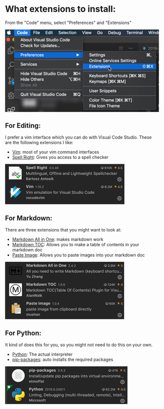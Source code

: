 # What extensions to install: 
From the "Code" menu, select "Preferences" and "Extensions"  

<img src="img/2019-09-08_10-55-04.png" alt="extensions from menu">

## For Editing: 
I prefer a vim interface which you can do with Visual Code Studio.  These are the following extensions I like: 
- [Vim](https://marketplace.visualstudio.com/items?itemName=vscodevim.vim): most of your vim command interfaces
- [Spell Right](https://marketplace.visualstudio.com/items?itemName=ban.spellright): Gives you access to a spell checker

<img src="img/2019-09-08_11-01-24.png" alt="spell and VM extensions">

## For Markdown: 
There are three extensions that you might want to look at: 
- [Markdown All in One](https://marketplace.visualstudio.com/items?itemName=yzhang.markdown-all-in-one): makes markdown work
- [Markdown TOC](https://marketplace.visualstudio.com/items?itemName=AlanWalk.markdown-toc): Allows you to make a table of contents in your markdown doc
- [Paste Image](https://marketplace.visualstudio.com/items?itemName=mushan.vscode-paste-image): Allows you to paste images into your markdown doc

<img src="img/2019-09-08_10-56-46.png" alt="markdown extensions">

## For Python:
It kind of does this for you, so you might not need to do this on your own.  
- [Python](https://marketplace.visualstudio.com/items?itemName=ms-python.python): The actual interpreter  
- [pip-packages](https://marketplace.visualstudio.com/items?itemName=etmoffat.pip-packages): auto installs the required packages

<img src="img/2019-09-08_11-06-48.png" alt="pip and python extensions">


